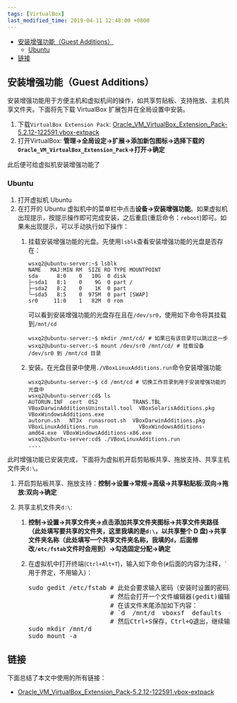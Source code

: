 ```yaml
---
tags: [VirtualBox]
last_modified_time: 2019-04-11 12:48:00 +0800
---
```


<p id="markdown-toc"></p>
<!-- vim-markdown-toc GFM -->

* [安装增强功能（Guest Additions）](#安装增强功能guest-additions)
    * [Ubuntu](#ubuntu)
* [链接](#链接)

<!-- vim-markdown-toc -->

## 安装增强功能（Guest Additions）
安装增强功能用于方便主机和虚拟机间的操作，如共享剪贴板、支持拖放、主机共享文件夹。下面将先下载 VirtualBox 扩展包并在全局设置中安装。

1. 下载`VirtualBox Extension Pack`: [Oracle_VM_VirtualBox_Extension_Pack-5.2.12-122591.vbox-extpack](https://linux.xidian.edu.cn/mirrors/virtualbox/5.2.12/Oracle_VM_VirtualBox_Extension_Pack-5.2.12-122591.vbox-extpack)
2. 打开VirtualBox: **管理->全局设定->扩展->添加新包图标->选择下载的`Oracle_VM_VirtualBox_Extension_Pack`->打开->确定**

此后便可给虚拟机安装增强功能了

### Ubuntu
1. 打开虚拟机 Ubuntu
2. 在打开的 Ubuntu 虚拟机中的菜单栏中点击**设备->安装增强功能**。如果虚拟机出现提示，按提示操作即可完成安装，之后重启(重启命令：`reboot`)即可。如果未出现提示，可以手动执行如下操作：
   1. 挂载安装增强功能的光盘。先使用`lsblk`查看安装增强功能的光盘是否存在：
      ```
      wsxq2@ubuntu-server:~$ lsblk
      NAME   MAJ:MIN RM  SIZE RO TYPE MOUNTPOINT
      sda      8:0    0   10G  0 disk
      ├─sda1   8:1    0    9G  0 part /
      ├─sda2   8:2    0    1K  0 part
      └─sda5   8:5    0  975M  0 part [SWAP]
      sr0     11:0    1   82M  0 rom
      ```
   
      可以看到安装增强功能的光盘存在且在`/dev/sr0`，使用如下命令将其挂载到`/mnt/cd`
      
      ```
      wsxq2@ubuntu-server:~$ mkdir /mnt/cd/ # 如果已有该目录可以跳过这一步
      wsxq2@ubuntu-server:~$ mount /dev/sr0 /mnt/cd/ # 挂载设备 /dev/sr0 到 /mnt/cd 目录
      ```

   2. 安装。在光盘目录中使用`./VBoxLinuxAdditions.run`命令安装增强功能
      ```
      wsxq2@ubuntu-server:~$ cd /mnt/cd # 切换工作目录到用于安装增强功能的光盘中
      wsxq2@ubuntu-server:cd$ ls
      AUTORUN.INF  cert  OS2           TRANS.TBL                VBoxDarwinAdditionsUninstall.tool  VBoxSolarisAdditions.pkg        VBoxWindowsAdditions.exe
      autorun.sh   NT3x  runasroot.sh  VBoxDarwinAdditions.pkg  VBoxLinuxAdditions.run             VBoxWindowsAdditions-amd64.exe  VBoxWindowsAdditions-x86.exe
      wsxq2@ubuntu-server:cd$ ./VBoxLinuxAdditions.run
      ....
      ```

此时增强功能已安装完成，下面将为虚拟机开启剪贴板共享、拖放支持、共享主机文件夹`d:\`。

1. 开启剪贴板共享、拖放支持：**控制->设置->常规->高级->共享粘贴板:双向->拖放:双向->确定**
2. 共享主机文件夹`d:\`:

   1. **控制->设置->共享文件夹->点击添加共享文件夹图标->共享文件夹路径（此处填写要共享的文件夹，这里我填的是`d:\`，以共享整个 D 盘)->共享文件夹名称（此处填写一个共享文件夹名称，我填的`d`，后面修改`/etc/fstab`文件时会用到）->勾选固定分配->确定**
   2. 在虚拟机中打开终端(`Ctrl+Alt+T`)，输入如下命令(`#`后面的内容为注释，`` ` ``用于界定，不用输入)：

      <pre>
      sudo gedit /etc/fstab # 此处会要求输入密码（安装时设置的密码）(因为使用sudo意味着将执行危险操作，故要求验证身份)，
                            # 然后会打开一个文件编辑器(gedit)编辑/etc/fstab文件，
                            # 在该文件末尾添加如下内容：
                            # `d  /mnt/d  vboxsf  defaults  0  0`
                            # 然后Ctrl+S保存，Ctrl+Q退出，继续输入如下命令:
      sudo mkdir /mnt/d
      sudo mount -a
      </pre>


## 链接
下面总结了本文中使用的所有链接：

<!-- link start -->
* [Oracle_VM_VirtualBox_Extension_Pack-5.2.12-122591.vbox-extpack](https://linux.xidian.edu.cn/mirrors/virtualbox/5.2.12/Oracle_VM_VirtualBox_Extension_Pack-5.2.12-122591.vbox-extpack)

<!-- link end -->

<!-- abbreviations start -->

<!-- abbreviations end -->
